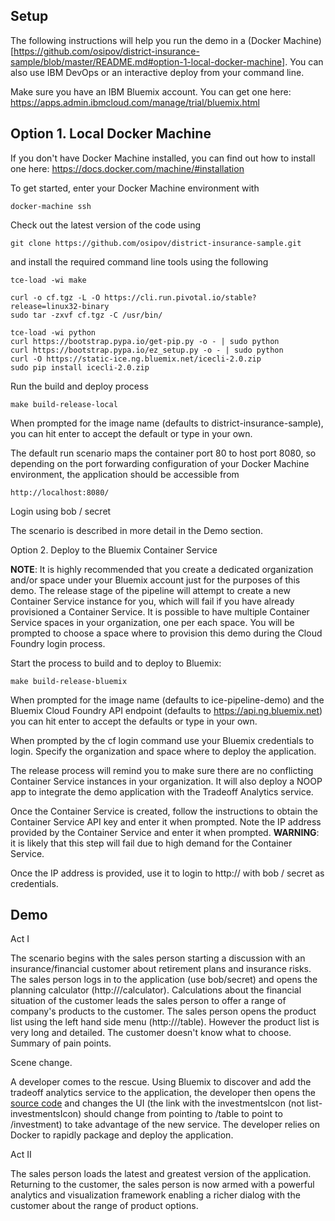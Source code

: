 Setup
-----

The following instructions will help you run the demo in a (Docker Machine)[https://github.com/osipov/district-insurance-sample/blob/master/README.md#option-1-local-docker-machine]. You can also use IBM DevOps or an interactive deploy from your command line. 

Make sure you have an IBM Bluemix account. You can get one here: https://apps.admin.ibmcloud.com/manage/trial/bluemix.html

Option 1. Local Docker Machine
--------------------

If you don't have Docker Machine installed, you can find out how to install one here: https://docs.docker.com/machine/#installation

To get started, enter your Docker Machine environment with

	docker-machine ssh

Check out the latest version of the code using

	git clone https://github.com/osipov/district-insurance-sample.git

and install the required command line tools using the following

	tce-load -wi make

	curl -o cf.tgz -L -O https://cli.run.pivotal.io/stable?release=linux32-binary
	sudo tar -zxvf cf.tgz -C /usr/bin/

	tce-load -wi python
	curl https://bootstrap.pypa.io/get-pip.py -o - | sudo python
	curl https://bootstrap.pypa.io/ez_setup.py -o - | sudo python
	curl -O https://static-ice.ng.bluemix.net/icecli-2.0.zip
	sudo pip install icecli-2.0.zip

Run the build and deploy process

	make build-release-local

When prompted for the image name (defaults to district-insurance-sample), you can hit enter to accept the default or type in your own.

The default run scenario maps the container port 80 to host port 8080, so depending on the port forwarding configuration of your Docker Machine environment, the application should be accessible from 

	http://localhost:8080/

Login using bob / secret

The scenario is described in more detail in the Demo section.

Option 2. Deploy to the Bluemix Container Service

**NOTE**: It is highly recommended that you create a dedicated organization and/or space under your Bluemix account just for the purposes of this demo. The release stage of the pipeline will attempt to create a new Container Service instance for you, which will fail if you have already provisioned a Container Service. It is possible to have multiple Container Service spaces in your organization, one per each space. You will be prompted to choose a space where to provision this demo during the Cloud Foundry login process.

Start the process to build and to deploy to Bluemix:

	make build-release-bluemix

When prompted for the image name (defaults to ice-pipeline-demo) and the Bluemix Cloud Foundry API endpoint (defaults to https://api.ng.bluemix.net) you can hit enter to accept the defaults or type in your own.

When prompted by the cf login command use your Bluemix credentials to login. Specify the organization and space where to deploy the application.

The release process will remind you to make sure there are no conflicting Container Service instances in your organization. It will also deploy a NOOP app to integrate the demo application with the Tradeoff Analytics service.

Once the Container Service is created, follow the instructions to obtain the Container Service API key and enter it when prompted. Note the IP address provided by the Container Service and enter it when prompted. **WARNING**: it is likely that this step will fail due to high demand for the Container Service.

Once the IP address is provided, use it to login to http://<ip> with bob / secret as credentials.

Demo
----

Act I

The scenario begins with the sales person starting a discussion with an insurance/financial customer about retirement plans and insurance risks. The sales person logs in to the application (use bob/secret) and opens the planning calculator (http://<ip>/calculator). Calculations about the financial situation of the customer leads the sales person to offer a range of company's products to the customer. The sales person opens the product list using the left hand side menu (http://<ip>/table). However the product list is very long and detailed. The customer doesn't know what to choose. Summary of pain points.

Scene change. 

A developer comes to the rescue. Using Bluemix to discover and add the tradeoff analytics service to the application, the developer then opens the [source code](https://hub.jazz.net/project/jhpedemonte/node_docker_sample/overview#https://hub.jazz.net/gerrit/plugins/gerritfs/contents/jhpedemonte%252Fnode_docker_sample/refs%252Fheads%252Ftradeoff/dist/public/templates/layouts/navigation.dust) and changes the UI (the link with the investmentsIcon (not list-investmentsIcon) should change from pointing to /table to point to /investment) to take advantage of the new service. The developer relies on Docker to rapidly package and deploy the application. 

Act II

The sales person loads the latest and greatest version of the application. Returning to the customer, the sales person is now armed with a powerful analytics and visualization framework enabling a richer dialog with the customer about the range of product options.

